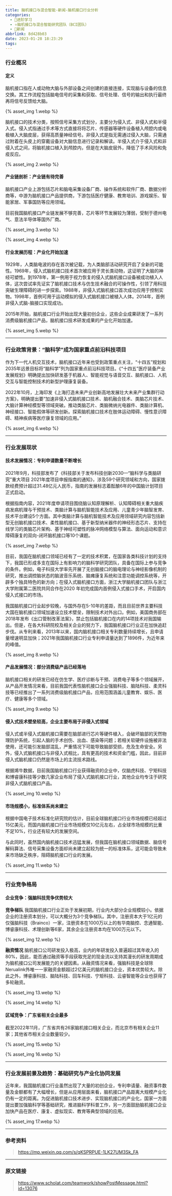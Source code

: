 ```yaml
---
title: 脑机接口与混合智能-新闻-脑机接口行业分析
categories:
  - 🌙进阶学习
  - ⭐脑机接口与混合智能研究团队（BCI团队）
  - 💫新闻
abbrlink: 8d428b03
date: 2023-01-28 18:23:29
tags:
---
```


### 行业概况

#### 定义

脑机接口指在人或动物大脑与外部设备之间创建的直接连接，实现脑与设备的信息交换。其工作流程包括脑电信号的采集和获取、信号处理、信号的输出和执行最终再将信号反馈给大脑。

{% asset_img 1.webp %}

<!--more-->

脑机接口的技术分类，按照信号采集方式划分，主要分为侵入式、非侵入式和半侵入式。侵入式指通过手术等方式直接将将芯片、传感器等硬件设备植入颅腔内或电极植入大脑皮层，获得高质量神经信号。非侵入式是指无需通过侵入大脑，只需通过附着在头皮上的穿戴设备对大脑信息进行记录和解读。半侵入式介于侵入式和非侵入式之间，将脑机接口植入到颅腔内，但是在大脑皮层外，降低了手术风险和免疫反应。

{% asset_img 2.webp %}

#### 产业链剖析：产业链有待完善

脑机接口产业上游包括芯片和脑电采集设备厂商、操作系统和软件厂商、数据分析商等，中游为脑机接口产品提供商，下游包括医疗健康、教育培训、游戏娱乐、智能家居、军事国防等应用领域。

目前我国脑机接口产业链发展不够完善，芯片等环节发展较为薄弱，受制于德州电气、意法半导体等国外厂商。

{% asset_img 3.webp %}

{% asset_img 4.webp %}

#### 行业发展历程：产业化开始加速

1929年，人类脑电波的存在首次被记载，为人类脑部活动研究开启了全新的可能性。1969年，侵入式脑机接口技术首次被应用于灵长类动物，这证明了大脑的神经可塑性。到1978年，第一例用于视力恢复的侵入式脑机接口设备被成功植入人体，这次尝试率先证实了脑机接口技术与仿生技术融合的可操作性，引领了用科技突破生理障碍的进一步探索。1988年，非侵入式脑机接口首次成功应用于控制实物。1998年，首例可用于运动模拟的侵入式脑机接口被植入人体。2014年，首例非侵入式脑-脑接口实现成功。

2015年开始，脑机接口行业开始出现大量初创企业，这些企业成果研发了一系列消费级脑机接口产品，脑机接口技术研发成果的产业化开始加速。

{% asset_img 5.webp %}

***

### 行业政策背景：“脑科学”成为国家重点前沿科技项目

作为下一代人机交互技术，脑机接口近年来也受到政策重点关注，“十四五”规划和2035年远景目标将“脑科学”列为国家重点前沿科技项目。《“十四五”医疗装备产业发展规划》明确提出加快研发基于机器人、智能视觉与语音交互、脑机接口、人机交互与智能控制技术的新型护理康复装备。

2022年10月，上海印发《上海打造未来产业创新高地发展壮大未来产业集群行动方案》，明确提出要“加速非侵入式脑机接口技术、脑机融合技术、类脑芯片技术、大脑计算神经模型等领域突破。推动类脑芯片、类脑微纳光电器件、类脑计算机、神经接口、智能假体等研发创新。探索脑机接口技术在肢体运动障碍、慢性意识障碍、精神疾病等医疗康复领域的应用。”

{% asset_img 6.webp %}

***

### 行业发展现状

#### 技术发展情况：专利申请数量不断增长

2021年9月，科技部发布了《科技部关于发布科技创新2030—“脑科学与类脑研究”重大项目 2021年度项目申报指南的通知》，涉及59个研究领域和方向，国家拨款经费预计超过31.48亿元人民币，指南的发展标志着酝酿6年的中国脑计划项目正式启动。

根据指南内容，2021年度申请项目围绕脑认知原理解析、认知障碍相关重大脑疾病发病机理与干预技术、类脑计算与脑机智能技术及应用、儿童青少年脑智发育、技术平台建设5个方面。其中类脑计算与脑机智能技术及应用领域研究内容包括新型无创脑机接口技术、柔性脑机接口、基于新型纳米器件的神经形态芯片、支持在线学习的类脑芯片架构、基于神经可塑性的脉冲网络模型与算法、面向运动和意识障碍康复的双向-闭环脑机接口等10个课题。

{% asset_img 7.webp %}

目前，我国在脑机接口领域已经有了一定的技术积累，在国家各类科技计划的支持下，我国已形成多支在国际上有影响力的脑科学研究团队，具备在国际上参与竞争的条件。例如，电子科技大学率先开展了无创脑接口的脑电理论与神经影像机制的研究，推出调控脑状态的脑波音乐系统、脑瘫康复系统和注意功能调控系统等，开辟多个独具特色的新方向；在侵入式脑机接口方面，浙江大学脑机接口团队与浙江大学附属第二医院共同合作在2020 年初完成国内首例侵入式接口手术，开启国内侵入式接口的市场。

我国脑机接口行业起步较晚，与国外存在5-10年的差距，而且目前世界主要科技大国在脑机接口领域加速设立技术壁垒，限制技术对外出口。例如，美国商务部在2018年发布《出口管制改革法案》，禁止包括脑机接口在内的14项技术对我国输出。但是，在各大科研院校及相关企业的努力下，我国脑机接口行业正在加快追赶步伐。从专利来看，2013年以来，国内脑机接口相关专利数量持续增长，且申请量增速明显加快；2021年我国脑机接口行业专利申请量达到了1896件，为近年来的峰值。

{% asset_img 8.webp %}

#### 产品发展情况：部分消费级产品已经落地

脑机接口相关的研发已经在仿生学、医疗诊断与干预、消费电子等多个领域展开，从产品开发情况来看，目前我国代表性脑机接口企业强脑科技、脑陆科技、柔灵科技等已经推出了一系列消费级脑机接口产品，应用范围涵盖儿童教育、娱乐、医疗、健康等多个领域。

{% asset_img 9.webp %}

#### 侵入式技术壁垒较高，企业主要布局于非侵入式领域

侵入式或半侵入式脑机接口需要在脑部进行芯片等硬件植入，会破坏脑部的天然物理防护系统，引起人脑的手术创伤、出血、感染等问题；若相关软硬件设施被非法使用，还可能引发脑部混乱，严重情况下可能导致脑部受损，危及生命安全。另外，侵入式脑机接口与非侵入式相比，具有更高的技术和资金门槛，因此，目前非侵入式脑机接口仍然是市场上的主流技术路线。

根据烯牛数据，目前我国脑机接口行业获得融资的企业中，仅脑虎科技、宁矩科技和博睿康科技等少数几家企业布局了侵入式脑机接口行业，其他企业均专注于研究非侵入式脑机接口产品。

{% asset_img 10.webp %}

#### 市场规模小，标准体系尚未建立

根据中国电子技术标准化研究院的估计，目前全球脑机接口行业市场规模已经超过15亿美元，而国内脑机接口行业市场规模仅10亿元左右，占全球市场规模的比重不足10%，行业还有较大的发展空间。

与此同时，虽然国内脑机接口技术迅猛发展，但我国在脑机接口领域数据、脑信号解码算法、信号采集设备方面却尚未建立起较为统一的标准体系，这可能会导致未来市场缺乏秩序，阻碍脑机接口行业的发展。

{% asset_img 11.webp %}

***

### 行业竞争格局

#### 企业竞争：强脑科技竞争优势较大

**竞争梯队**
我国脑机接口行业正处于发展初期，行业内大部分企业规模较小。依据企业的注册资本划分，可以大概分为3个竞争梯队。其中，注册资本大于1亿元的仅强脑科技（Brainco）一家，注册资本在1000万以上的有华南脑控、念通智能、博睿康科技、术理创新等6家，其余企业注册资本均在1000万元以下。

{% asset_img 12.webp %}

**融资情况**
脑机接口公司研发投入极高，业内的年研发投入普遍超过其年收入的80%，因此，能否通过融资等手段获取充足的现金流以支持其漫长的研发周期成为脑机接口公司发展能力的关键因素。从融资情况来看，强脑科技是全球除Nerualink外唯一一家融资金额超过2亿美元的脑机接口企业，资本优势较大。除此之外，博睿康科技、脑陆科技、回车科技、宁矩科技、云睿智能等企业也获得了多轮融资。

{% asset_img 13.webp %}

{% asset_img 14.webp %}

#### 区域竞争：广东省相关企业最多

截至2022年11月，广东省共有26家脑机接口相关企业，而北京市有相关企业11家；其他省市相关企业数量较少。

{% asset_img 15.webp %}

{% asset_img 16.webp %}

***

### 行业发展前景及趋势：基础研究与产业化协同发展

近年来，我国脑机接口行业虽然出现了大量的初创企业，专利申请量、融资事件数量及金额都有了大幅增长，但是从应用层面来看，脑机接口产品距离大规模产业化仍有一定的距离。为促进脑机接口技术进步、实现脑机接口的产业化，国家一方面提出要加强脑科学等基础研究，推进脑科学科普工作，另一方面鼓励脑机接口企业加快产品在医疗、康复、虚拟现实、教育等典型领域的应用。

{% asset_img 17.webp %}

***

### 参考资料

> <https://mp.weixin.qq.com/s/qKSPRPUE-1LK27UM3Sk_FA>

***

### 原文链接

> <https://www.scholat.com/teamwork/showPostMessage.html?id=13076>
